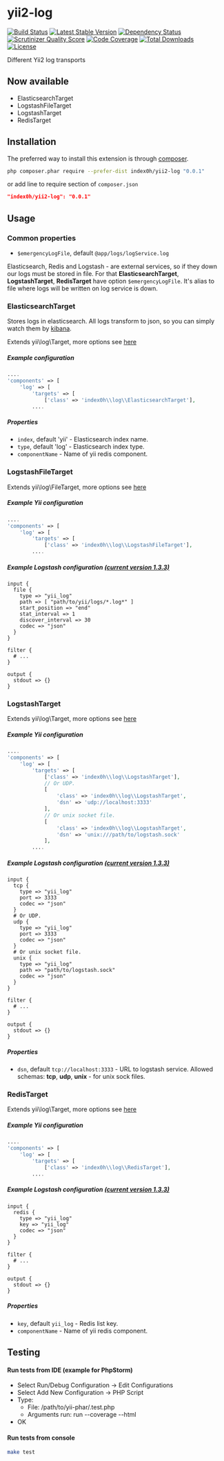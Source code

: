 yii2-log
=======

[![Build Status](https://travis-ci.org/index0h/yii2-log.png?branch=master)](https://travis-ci.org/index0h/yii2-log) [![Latest Stable Version](https://poser.pugx.org/index0h/yii2-log/v/stable.png)](https://packagist.org/packages/index0h/yii2-log) [![Dependency Status](https://gemnasium.com/index0h/yii2-log.png)](https://gemnasium.com/index0h/yii2-log) [![Scrutinizer Quality Score](https://scrutinizer-ci.com/g/index0h/yii2-log/badges/quality-score.png?s=305ee4c827a791ab27895799d2c3f3ce9553ea51)](https://scrutinizer-ci.com/g/index0h/yii2-log/) [![Code Coverage](https://scrutinizer-ci.com/g/index0h/yii2-log/badges/coverage.png?s=25e175d218529b7ffa0a2f39cb9204e5b4816843)](https://scrutinizer-ci.com/g/index0h/yii2-log/) [![Total Downloads](https://poser.pugx.org/index0h/yii2-log/downloads.png)](https://packagist.org/packages/index0h/yii2-log) [![License](https://poser.pugx.org/index0h/yii2-log/license.png)](https://packagist.org/packages/index0h/yii2-log)

Different Yii2 log transports

## Now available

* ElasticsearchTarget
* LogstashFileTarget
* LogstashTarget
* RedisTarget

## Installation

The preferred way to install this extension is through [composer](http://getcomposer.org/download/).

```sh
php composer.phar require --prefer-dist index0h/yii2-log "0.0.1"
```

or add line to require section of `composer.json`

```json
"index0h/yii2-log": "0.0.1"
```

## Usage

### Common properties

* `$emergencyLogFile`, default `@app/logs/logService.log`

Elasticsearch, Redis and Logstash - are external services, so if they down our logs must be stored in file.
For that **ElasticsearchTarget**, **LogstashTarget**, **RedisTarget** have option `$emergencyLogFile`. It's alias to
file where logs will be written on log service is down.

### ElasticsearchTarget

Stores logs in elasticsearch. All logs transform to json, so you can simply watch them by [kibana](http://www.elasticsearch.org/overview/kibana/).

Extends yii\log\Target, more options see [here](https://github.com/yiisoft/yii2/blob/master/framework/log/Target.php)

##### Example configuration

```php
....
'components' => [
    'log' => [
        'targets' => [
            ['class' => 'index0h\\log\\ElasticsearchTarget'],
        ....
```

##### Properties

* `index`, default 'yii' - Elasticsearch index name.
* `type`, default 'log' - Elasticsearch index type.
* `componentName` - Name of yii redis component.

### LogstashFileTarget

Extends yii\log\FileTarget, more options see [here](https://github.com/yiisoft/yii2/blob/master/framework/log/FileTarget.php)

##### Example Yii configuration

```php
....
'components' => [
    'log' => [
        'targets' => [
            ['class' => 'index0h\\log\\LogstashFileTarget'],
        ....
```

##### Example Logstash configuration [(current version 1.3.3)](http://logstash.net/docs/1.3.3/)

```
input {
  file {
    type => "yii_log"
    path => [ "path/to/yii/logs/*.log*" ]
    start_position => "end"
    stat_interval => 1
    discover_interval => 30
    codec => "json"
  }
}

filter {
  # ...
}

output {
  stdout => {}
}
```

### LogstashTarget

Extends yii\log\Target, more options see [here](https://github.com/yiisoft/yii2/blob/master/framework/log/Target.php)

##### Example Yii configuration

```php
....
'components' => [
    'log' => [
        'targets' => [
            ['class' => 'index0h\\log\\LogstashTarget'],
            // Or UDP.
            [
                'class' => 'index0h\\log\\LogstashTarget',
                'dsn' => 'udp://localhost:3333'
            ],
            // Or unix socket file.
            [
                'class' => 'index0h\\log\\LogstashTarget',
                'dsn' => 'unix:///path/to/logstash.sock'
            ],
        ....
```

##### Example Logstash configuration [(current version 1.3.3)](http://logstash.net/docs/1.3.3/)

```
input {
  tcp {
    type => "yii_log"
    port => 3333
    codec => "json"
  }
  # Or UDP.
  udp {
    type => "yii_log"
    port => 3333
    codec => "json"
  }
  # Or unix socket file.
  unix {
    type => "yii_log"
    path => "path/to/logstash.sock"
    codec => "json"
  }
}

filter {
  # ...
}

output {
  stdout => {}
}
```


##### Properties

* `dsn`, default `tcp://localhost:3333` - URL to logstash service. Allowed schemas:
    **tcp**, **udp**, **unix** - for unix sock files.

### RedisTarget

Extends yii\log\Target, more options see [here](https://github.com/yiisoft/yii2/blob/master/framework/log/Target.php)

##### Example Yii configuration

```php
....
'components' => [
    'log' => [
        'targets' => [
            ['class' => 'index0h\\log\\RedisTarget'],
        ....
```

##### Example Logstash configuration [(current version 1.3.3)](http://logstash.net/docs/1.3.3/)

```
input {
  redis {
    type => "yii_log"
    key => "yii_log"
    codec => "json"
  }
}

filter {
  # ...
}

output {
  stdout => {}
}
```

##### Properties

* `key`, default `yii_log` - Redis list key.
* `componentName` - Name of yii redis component.

## Testing

#### Run tests from IDE (example for PhpStorm)

- Select Run/Debug Configuration -> Edit Configurations
- Select Add New Configuration -> PHP Script
- Type:
    * File: /path/to/yii-phar/.test.php
    * Arguments run: run  --coverage --html
- OK

#### Run tests from console

```sh
make test
```